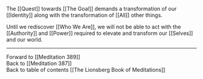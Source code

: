 The [[Quest]] towards [[The Goal]] demands a transformation of our [[Identity]] along with the transformation of [[All]] other things. 

Until we rediscover [[Who We Are]], we will not be able to act with the [[Authority]] and [[Power]] required to elevate and transform our [[Selves]] and our world. 

___

Forward to [[Meditation 389]]  
Back to [[Meditation 387]]  
Back to table of contents [[The Lionsberg Book of Meditations]]  